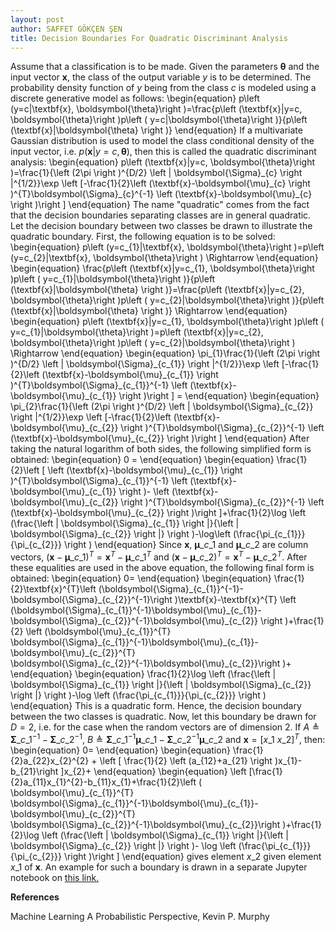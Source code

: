 ```yaml
---
layout: post
author: SAFFET GÖKÇEN ŞEN
title: Decision Boundaries For Quadratic Discriminant Analysis
---
```

Assume that a classification is to be made. Given the parameters $\boldsymbol{\theta}$ and the input vector $\textbf{x}$, the class of the output variable $y$ is to be determined. The probability density function of $y$ being from the class $c$ is modeled using a discrete generative model as follows:
\begin{equation}
p\left (y=c|\textbf{x}, \boldsymbol{\theta}\right )=\frac{p\left (\textbf{x}|y=c, \boldsymbol{\theta}\right )p\left ( y=c|\boldsymbol{\theta}\right )}{p\left (\textbf{x}|\boldsymbol{\theta} \right )}
\end{equation}
If a multivariate Gaussian distribution is used to model the class conditional density of the input vector, i.e. $p\left (\textbf{x}|y=c, \boldsymbol{\theta}\right )$, then this is called the quadratic discriminant analysis:
\begin{equation}
p\left (\textbf{x}|y=c, \boldsymbol{\theta}\right )=\frac{1}{\left (2\pi \right )^{D/2} \left | \boldsymbol{\Sigma}\_{c} \right |^{1/2}}\exp \left [-\frac{1}{2}\left (\textbf{x}-\boldsymbol{\mu}\_{c} \right )^{T}\boldsymbol{\Sigma}\_{c}^{-1} \left (\textbf{x}-\boldsymbol{\mu}\_{c} \right )\right ]
\end{equation}
The name "quadratic" comes from the fact that the decision boundaries separating classes are in general quadratic.
Let the decision boundary between two classes be drawn to illustrate the quadratic boundary. First, the following equation is to be solved:
\begin{equation}
p\left (y=c\_{1}|\textbf{x}, \boldsymbol{\theta}\right )=p\left (y=c\_{2}|\textbf{x}, \boldsymbol{\theta}\right ) \Rightarrow 
\end{equation}
\begin{equation}
\frac{p\left (\textbf{x}|y=c\_{1}, \boldsymbol{\theta}\right )p\left ( y=c\_{1}|\boldsymbol{\theta}\right )}{p\left (\textbf{x}|\boldsymbol{\theta} \right )}=\frac{p\left (\textbf{x}|y=c\_{2}, \boldsymbol{\theta}\right )p\left ( y=c\_{2}|\boldsymbol{\theta}\right )}{p\left (\textbf{x}|\boldsymbol{\theta} \right )} \Rightarrow
\end{equation}
\begin{equation}
p\left (\textbf{x}|y=c\_{1}, \boldsymbol{\theta}\right )p\left ( y=c\_{1}|\boldsymbol{\theta}\right )=p\left (\textbf{x}|y=c\_{2}, \boldsymbol{\theta}\right )p\left ( y=c\_{2}|\boldsymbol{\theta}\right ) \Rightarrow
\end{equation}
\begin{equation}
\pi\_{1}\frac{1}{\left (2\pi \right )^{D/2} \left | \boldsymbol{\Sigma}\_{c\_{1}} \right |^{1/2}}\exp \left [-\frac{1}{2}\left (\textbf{x}-\boldsymbol{\mu}\_{c\_{1}} \right )^{T}\boldsymbol{\Sigma}\_{c\_{1}}^{-1} \left (\textbf{x}-\boldsymbol{\mu}\_{c\_{1}} \right )\right ] =
\end{equation}
\begin{equation}
\pi\_{2}\frac{1}{\left (2\pi \right )^{D/2} \left | \boldsymbol{\Sigma}\_{c\_{2}} \right |^{1/2}}\exp \left [-\frac{1}{2}\left (\textbf{x}-\boldsymbol{\mu}\_{c\_{2}} \right )^{T}\boldsymbol{\Sigma}\_{c\_{2}}^{-1} \left (\textbf{x}-\boldsymbol{\mu}\_{c\_{2}} \right )\right ]
\end{equation}
After taking the natural logarithm of both sides, the following simplified form is obtained:
\begin{equation}
0 = 
\end{equation}
\begin{equation}
\frac{1}{2}\left [ \left (\textbf{x}-\boldsymbol{\mu}\_{c\_{1}} \right )^{T}\boldsymbol{\Sigma}\_{c\_{1}}^{-1} \left (\textbf{x}-\boldsymbol{\mu}\_{c\_{1}} \right )- \left (\textbf{x}-\boldsymbol{\mu}\_{c\_{2}} \right )^{T}\boldsymbol{\Sigma}\_{c\_{2}}^{-1} \left (\textbf{x}-\boldsymbol{\mu}\_{c\_{2}} \right )\right ]+\frac{1}{2}\log \left (\frac{\left | \boldsymbol{\Sigma}\_{c\_{1}} \right |}{\left | \boldsymbol{\Sigma}\_{c\_{2}} \right |} \right )-\log\left (\frac{\pi\_{c\_{1}}}{\pi\_{c\_{2}}} \right )
\end{equation}
Since $\textbf{x}$, $\boldsymbol{\mu}\_{c\_{1}}$ and $\boldsymbol{\mu}\_{c\_{2}}$ are column vectors, $\left (\textbf{x}-\boldsymbol{\mu}\_{c\_{1}} \right )^{T}=\textbf{x}^{T}-\boldsymbol{\mu}\_{c\_{1}}^{T}$ and $\left (\textbf{x}-\boldsymbol{\mu}\_{c\_{2}} \right )^{T}=\textbf{x}^{T}-\boldsymbol{\mu}\_{c\_{2}}^{T}$. After these equalities are used in the above equation, the following final form is obtained:
\begin{equation}
0=
\end{equation}
\begin{equation}
\frac{1}{2}\textbf{x}^{T}\left (\boldsymbol{\Sigma}\_{c\_{1}}^{-1}-\boldsymbol{\Sigma}\_{c\_{2}}^{-1}\right )\textbf{x}-\textbf{x}^{T} \left (\boldsymbol{\Sigma}\_{c\_{1}}^{-1}\boldsymbol{\mu}\_{c\_{1}}-\boldsymbol{\Sigma}\_{c\_{2}}^{-1}\boldsymbol{\mu}\_{c\_{2}} \right )+\frac{1}{2} \left (\boldsymbol{\mu}\_{c\_{1}}^{T} \boldsymbol{\Sigma}\_{c\_{1}}^{-1}\boldsymbol{\mu}\_{c\_{1}}-\boldsymbol{\mu}\_{c\_{2}}^{T} \boldsymbol{\Sigma}\_{c\_{2}}^{-1}\boldsymbol{\mu}\_{c\_{2}}\right )+
\end{equation}
\begin{equation}
\frac{1}{2}\log \left (\frac{\left | \boldsymbol{\Sigma}\_{c\_{1}} \right |}{\left | \boldsymbol{\Sigma}\_{c\_{2}} \right |} \right )-\log \left (\frac{\pi\_{c\_{1}}}{\pi\_{c\_{2}}} \right )
\end{equation}
This is a quadratic form. Hence, the decision boundary between the two classes is quadratic. Now, let this boundary be drawn for $D=2$, i.e. for the case when the random vectors are of dimension 2. If $A \triangleq \boldsymbol{\Sigma}\_{c\_{1}}^{-1}-\boldsymbol{\Sigma}\_{c\_{2}}^{-1}$, $B \triangleq \boldsymbol{\Sigma}\_{c\_{1}}^{-1}\boldsymbol{\mu}\_{c\_{1}}-\boldsymbol{\Sigma}\_{c\_{2}}^{-1}\boldsymbol{\mu}\_{c\_{2}}$ and $\textbf{x}=\left [x\_{1} \ x\_{2} \right ]^{T}$, then:
\begin{equation}
0=
\end{equation}
\begin{equation}
\frac{1}{2}a\_{22}x\_{2}^{2} + \left [ \frac{1}{2} \left (a\_{12}+a\_{21} \right )x\_{1}-b\_{21}\right ]x\_{2}+
\end{equation}
\begin{equation}
\left [\frac{1}{2}a\_{11}x\_{1}^{2}-b\_{11}x\_{1}+\frac{1}{2}\left ( \boldsymbol{\mu}\_{c\_{1}}^{T} \boldsymbol{\Sigma}\_{c\_{1}}^{-1}\boldsymbol{\mu}\_{c\_{1}}-\boldsymbol{\mu}\_{c\_{2}}^{T} \boldsymbol{\Sigma}\_{c\_{2}}^{-1}\boldsymbol{\mu}\_{c\_{2}}\right )+\frac{1}{2}\log \left (\frac{\left | \boldsymbol{\Sigma}\_{c\_{1}} \right |}{\left | \boldsymbol{\Sigma}\_{c\_{2}} \right |} \right )- \log \left (\frac{\pi\_{c\_{1}}}{\pi\_{c\_{2}}} \right )\right ]
\end{equation}
gives element $x\_{2}$ given element $x\_{1}$ of $\textbf{x}$. An example for such a boundary is drawn in a separate Jupyter notebook on [this link.](https://github.com/SaffetGokcenSen/Gaussian-Models/blob/master/decision_boundaries_for_quadratic_discriminant_analysis.ipynb)

$\textbf{References}$

Machine Learning A Probabilistic Perspective, Kevin P. Murphy
